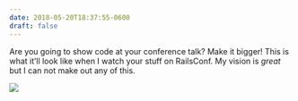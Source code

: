 ```yaml
---
date: 2018-05-20T18:37:55-0600
draft: false
---
```




Are you going to show code at your conference talk? Make it bigger! This is what it’ll look like when I watch your stuff on RailsConf. My vision is _great_ but I can not make out any of this.

![](/images/2018/ca328566ee.jpg)



